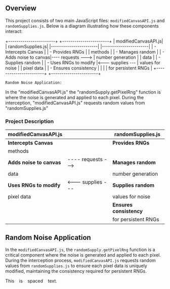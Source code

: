 ## Overview
This project consists of two main JavaScript files: `modifiedCanvasAPI.js` and `randomSupplies.js`. Below is a diagram illustrating how these components interact:

+-----------------------+                    +-----------------------+
|   modifiedCanvasAPI.js|                    |      randomSupplies.js|
|-----------------------|                    |-----------------------|
| - Intercepts Canvas   |                    | - Provides RNGs       |
|   methods             |                    | - Manages random      |
| - Adds noise to canvas|---- requests --->  |   number generation   |
|   data                |                    | - Supplies random     |
| - Uses RNGs to modify |<--- supplies ---   |   values for noise    |
|   pixel data          |                    | - Ensures consistency |
|                       |                    |   for persistent RNGs |
+-----------------------+                    +-----------------------+


`Random Noise Application:`

In the "modifiedCanvasAPI.js" the "randomSupply.getPixelRng" function is where the noise is generated and applied to each pixel. During the interception, "modifiedCanvasAPI.js" requests random values from "randomSupplies.js"


### Project Description

| modifiedCanvasAPI.js      |                       | randomSupplies.js        |
|---------------------------|-----------------------|--------------------------|
| **Intercepts Canvas**     |                       | **Provides RNGs**        |
| methods                   |                       |                          |
| **Adds noise to canvas**  | ---- requests --->    | **Manages random**       |
| data                      |                       | number generation        |
| **Uses RNGs to modify**   | <--- supplies ---     | **Supplies random**      |
| pixel data                |                       | values for noise         |
|                           |                       | **Ensures consistency**  |
|                           |                       | for persistent RNGs      |



## Random Noise Application
In the `modifiedCanvasAPI.js`, the `randomSupply.getPixelRng` function is a critical component where the noise is generated and applied to each pixel. During the interception process, `modifiedCanvasAPI.js` requests random values from `randomSupplies.js` to ensure each pixel data is uniquely modified, maintaining the consistency required for persistent RNGs.


This&nbsp;&nbsp;&nbsp;&nbsp;is&nbsp;&nbsp;&nbsp;&nbsp;spaced&nbsp;&nbsp;&nbsp;&nbsp;text.
